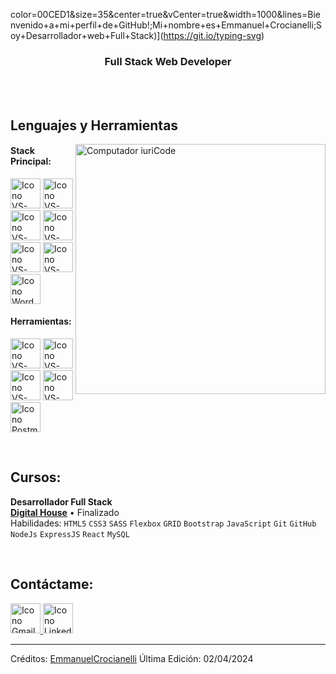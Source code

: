 color=00CED1&size=35&center=true&vCenter=true&width=1000&lines=Bienvenido+a+mi+perfil+de+GitHub!;Mi+nombre+es+Emmanuel+Crocianelli;Soy+Desarrollador+web+Full+Stack)](https://git.io/typing-svg)


<h3 align="center">Full Stack Web Developer</h3>

<br>



<br>

## Lenguajes y Herramientas

<img src="https://raw.githubusercontent.com/MicaelliMedeiros/micaellimedeiros/master/image/computer-illustration.png" min-width="400px" max-width="400px" width="400px" align="right" alt="Computador iuriCode">

#### Stack Principal:
  [<img height="48px" width="48px" alt="Icono VS-Code" src="https://skillicons.dev/icons?i=html"/>](https://developer.mozilla.org/en-US/docs/Web/HTML)
  [<img height="48px" width="48px" alt="Icono VS-Code" src="https://skillicons.dev/icons?i=css"/>](https://developer.mozilla.org/en-US/docs/Web/CSS)
  [<img height="48px" width="48px" alt="Icono VS-Code" src="https://skillicons.dev/icons?i=js"/>](https://developer.mozilla.org/en-US/docs/Web/JavaScript)
  [<img height="48px" width="48px" alt="Icono VS-Code" src="https://skillicons.dev/icons?i=nodejs"/>](https://nodejs.org/en)
  [<img height="48px" width="48px" alt="Icono VS-Code" src="https://skillicons.dev/icons?i=react"/>](https://react.dev/)
    [<img height="48px" width="48px" alt="Icono VS-Code" src="https://skillicons.dev/icons?i=mysql"/>](https://www.mysql.com/)
    [<img height="48px" width="48px" alt="Icono WordPress" src="https://skillicons.dev/icons?i=wordpress"/>](https://wordpress.com/)





#### Herramientas:

  [<img height="48px" width="48px" alt="Icono VS-Code" src="https://skillicons.dev/icons?i=figma"/>](https://www.figma.com/)
  [<img height="48px" width="48px" alt="Icono VS-Code" src="https://skillicons.dev/icons?i=vscode"/>](https://code.visualstudio.com/)
  [<img height="48px" width="48px" alt="Icono VS-Code" src="https://skillicons.dev/icons?i=github"/>](https://github.com/)
  [<img height="48px" width="48px" alt="Icono VS-Code" src="https://skillicons.dev/icons?i=git"/>](https://git-scm.com/)
  [<img height="48px" width="48px" alt="Icono Postman" src="https://skillicons.dev/icons?i=postman"/>](https://www.postman.com/)



<br>

## Cursos:

**Desarrollador Full Stack** \
[**Digital House**](https://www.digitalhouse.com/) • Finalizado \
Habilidades: `HTML5` `CSS3` `SASS` `Flexbox` `GRID` `Bootstrap` `JavaScript` `Git` `GitHub` `NodeJs` `ExpressJS` `React` `MySQL`

<br>

## Contáctame:
<div>
  <a href="" target="_blank"></a>
  <a href="mailto:contatomaguiteamoyoema@gmail.com">
    <img loading="lazy" src="https://skillicons.dev/icons?i=gmail" height="48px" width="48px" alt="Icono Gmail">
  </a>
  <a href="https://www.linkedin.com/in/emmanuel-crocianelli-90a5a4291/" target="_blank" rel="noopener noreferrer">
    <img loading="lazy" src="https://skillicons.dev/icons?i=linkedin" height="48px" width="48px" alt="Icono LinkedIn">
  </a>
</div>



------
Créditos: [EmmanuelCrocianelli](https://github.com/EmmanuelCrocianelli)
Última Edición: 02/04/2024
